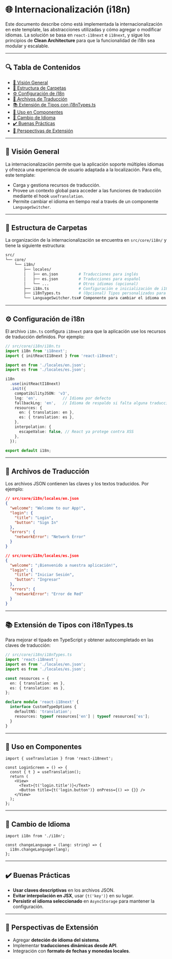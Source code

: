 # 🌐 Internacionalización (i18n)

Este documento describe cómo está implementada la internacionalización en este template, las abstracciones utilizadas y cómo agregar o modificar idiomas. La solución se basa en `react-i18next` e `i18next`, y sigue los principios de **Clean Architecture** para que la funcionalidad de i18n sea modular y escalable.

---

## 🔍 Tabla de Contenidos

- [📝 Visión General](#visión-general)
- [🌟 Estructura de Carpetas](#estructura-de-carpetas)
- [⚙️ Configuración de i18n](#configuración-de-i18n)
- [📂 Archivos de Traducción](#archivos-de-traducción)
- [📚 Extensión de Tipos con i18nTypes.ts](#extensión-de-tipos-con-i18ntypests)
- [📝 Uso en Componentes](#uso-en-componentes)
- [🎡 Cambio de Idioma](#cambio-de-idioma)
- [✔️ Buenas Prácticas](#buenas-prácticas)
- [🌱 Perspectivas de Extensión](#perspectivas-de-extensión)

---

## 📝 Visión General

La internacionalización permite que la aplicación soporte múltiples idiomas y ofrezca una experiencia de usuario adaptada a la localización. Para ello, este template:

- Carga y gestiona recursos de traducción.
- Provee un contexto global para acceder a las funciones de traducción mediante el hook `useTranslation`.
- Permite cambiar el idioma en tiempo real a través de un componente `LanguageSwitcher`.

---

## 🌟 Estructura de Carpetas

La organización de la internacionalización se encuentra en `src/core/i18n/` y tiene la siguiente estructura:

```bash
src/
└── core/
    └── i18n/
        ├── locales/
        │   ├── en.json         # Traducciones para inglés
        │   ├── es.json         # Traducciones para español
        │   └── ...             # Otros idiomas (opcional)
        ├── i18n.ts             # Configuración e inicialización de i18next
        ├── i18nTypes.ts        # (Opcional) Tipos personalizados para i18n
        └── LanguageSwitcher.tsx# Componente para cambiar el idioma en la UI
```

---

## ⚙️ Configuración de i18n

El archivo `i18n.ts` configura `i18next` para que la aplicación use los recursos de traducción definidos. Por ejemplo:

```typescript
// src/core/i18n/i18n.ts
import i18n from 'i18next';
import { initReactI18next } from 'react-i18next';

import en from './locales/en.json';
import es from './locales/es.json';

i18n
  .use(initReactI18next)
  .init({
    compatibilityJSON: 'v3',
    lng: 'en',           // Idioma por defecto
    fallbackLng: 'en',   // Idioma de respaldo si falta alguna traducción
    resources: {
      en: { translation: en },
      es: { translation: es },
    },
    interpolation: {
      escapeValue: false, // React ya protege contra XSS
    },
  });

export default i18n;
```

---

## 📂 Archivos de Traducción

Los archivos JSON contienen las claves y los textos traducidos. Por ejemplo:

```json
// src/core/i18n/locales/en.json
{
  "welcome": "Welcome to our App!",
  "login": {
    "title": "Login",
    "button": "Sign In"
  },
  "errors": {
    "networkError": "Network Error"
  }
}
```

```json
// src/core/i18n/locales/es.json
{
  "welcome": "¡Bienvenido a nuestra aplicación!",
  "login": {
    "title": "Iniciar Sesión",
    "button": "Ingresar"
  },
  "errors": {
    "networkError": "Error de Red"
  }
}
```

---

## 📚 Extensión de Tipos con i18nTypes.ts

Para mejorar el tipado en TypeScript y obtener autocompletado en las claves de traducción:

```typescript
// src/core/i18n/i18nTypes.ts
import 'react-i18next';
import en from './locales/en.json';
import es from './locales/es.json';

const resources = {
  en: { translation: en },
  es: { translation: es },
};

declare module 'react-i18next' {
  interface CustomTypeOptions {
    defaultNS: 'translation';
    resources: typeof resources['en'] | typeof resources['es'];
  }
}
```

---

## 📝 Uso en Componentes

```tsx
import { useTranslation } from 'react-i18next';

const LoginScreen = () => {
  const { t } = useTranslation();
  return (
    <View>
      <Text>{t('login.title')}</Text>
      <Button title={t('login.button')} onPress={() => {}} />
    </View>
  );
};
```

---

## 🎡 Cambio de Idioma

```tsx
import i18n from './i18n';

const changeLanguage = (lang: string) => {
  i18n.changeLanguage(lang);
};
```

---

## ✔️ Buenas Prácticas

- **Usar claves descriptivas** en los archivos JSON.
- **Evitar interpolación en JSX**, usar `{t('key')}` en su lugar.
- **Persistir el idioma seleccionado** en `AsyncStorage` para mantener la configuración.

---

## 🌱 Perspectivas de Extensión

- Agregar **deteción de idioma del sistema**.
- Implementar **traducciones dinámicas desde API**.
- Integración con **formato de fechas y monedas locales**.
